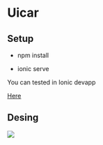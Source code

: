 # Uicar 


## Setup 


* npm install 

* ionic serve 

You can tested in Ionic devapp

<a href="https://ionicframework.com/docs/appflow/devapp/">Here</a>



## Desing

<img src="https://github.com/davidbarrero38/Uicar/blob/master/src/assets/Captura%20de%20pantalla%202019-02-02%20a%20las%2018.26.17.png?raw=true">
